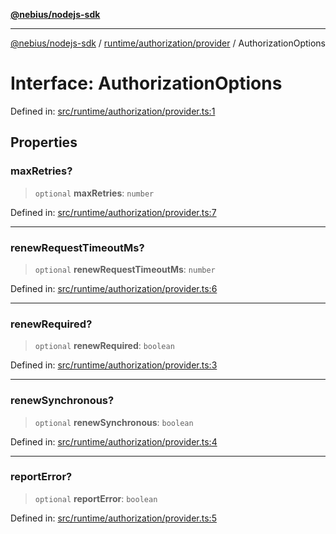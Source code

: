[**@nebius/nodejs-sdk**](../../../../README.md)

---

[@nebius/nodejs-sdk](../../../../README.md) / [runtime/authorization/provider](../README.md) / AuthorizationOptions

# Interface: AuthorizationOptions

Defined in: [src/runtime/authorization/provider.ts:1](https://github.com/nebius/nodejs-sdk/blob/a37d220b2851e3bf0d396cb03828d544f584df45/src/runtime/authorization/provider.ts#L1)

## Properties

### maxRetries?

> `optional` **maxRetries**: `number`

Defined in: [src/runtime/authorization/provider.ts:7](https://github.com/nebius/nodejs-sdk/blob/a37d220b2851e3bf0d396cb03828d544f584df45/src/runtime/authorization/provider.ts#L7)

---

### renewRequestTimeoutMs?

> `optional` **renewRequestTimeoutMs**: `number`

Defined in: [src/runtime/authorization/provider.ts:6](https://github.com/nebius/nodejs-sdk/blob/a37d220b2851e3bf0d396cb03828d544f584df45/src/runtime/authorization/provider.ts#L6)

---

### renewRequired?

> `optional` **renewRequired**: `boolean`

Defined in: [src/runtime/authorization/provider.ts:3](https://github.com/nebius/nodejs-sdk/blob/a37d220b2851e3bf0d396cb03828d544f584df45/src/runtime/authorization/provider.ts#L3)

---

### renewSynchronous?

> `optional` **renewSynchronous**: `boolean`

Defined in: [src/runtime/authorization/provider.ts:4](https://github.com/nebius/nodejs-sdk/blob/a37d220b2851e3bf0d396cb03828d544f584df45/src/runtime/authorization/provider.ts#L4)

---

### reportError?

> `optional` **reportError**: `boolean`

Defined in: [src/runtime/authorization/provider.ts:5](https://github.com/nebius/nodejs-sdk/blob/a37d220b2851e3bf0d396cb03828d544f584df45/src/runtime/authorization/provider.ts#L5)
